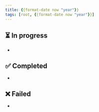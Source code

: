```yaml
---
title: {{format-date now "year"}}
tags: [root, {{format-date now "year"}}]
---
```


## ⏳ In progress

- 

## ✅ Completed

- 

## ❌ Failed

- 
